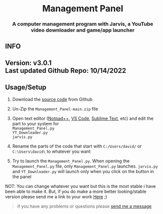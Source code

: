 


<h1 align="center">Management Panel</h1>
<h3 align="center"> A computer management program with Jarvis, a YouTube video downloader and game/app launcher</h3>

## INFO
<h2>Version: v3.0.1 <br>
Last updated Github Repo: 10/14/2022</h2>

## Usage/Setup

1. Download the [source code](https://github.com/HyperNylium/Management-Panel/archive/refs/heads/main.zip) from Github

2. Un-Zip the `Management_Panel-main.zip` file

3. Open text editor ([Notpad++](https://notepad-plus-plus.org/), [VS Code](https://code.visualstudio.com/), [Sublime Text](https://www.sublimetext.com/), etc) and edit the part to your system for 
    <br>
    `Management_Panel.py`
    <br>
    `YT_Downloader.py`
    <br>
    `jarvis.py`

4. Rename the parts of the code that start with `C:/Users/david/` or `C:\Users\david\` to whatever you want

5. Try to launch the `Management_Panel.py`. When opening the `Management_Panel.py` file, only `Management_Panel.py` launches. `jarvis.py` and `YT_Downloader.py` will launch only when you click on the button in the panel






NOT: You can change whatever you want but this is the most stable i have been able to make it. But, if you do make a more better looking/stable version please send me a link to your work [Here](http://www.hypernylium.com/en-en/customer-support/) ;)


> if you have any problems or questions please [send me a message](http://www.hypernylium.com/en-en/customer-support/)

